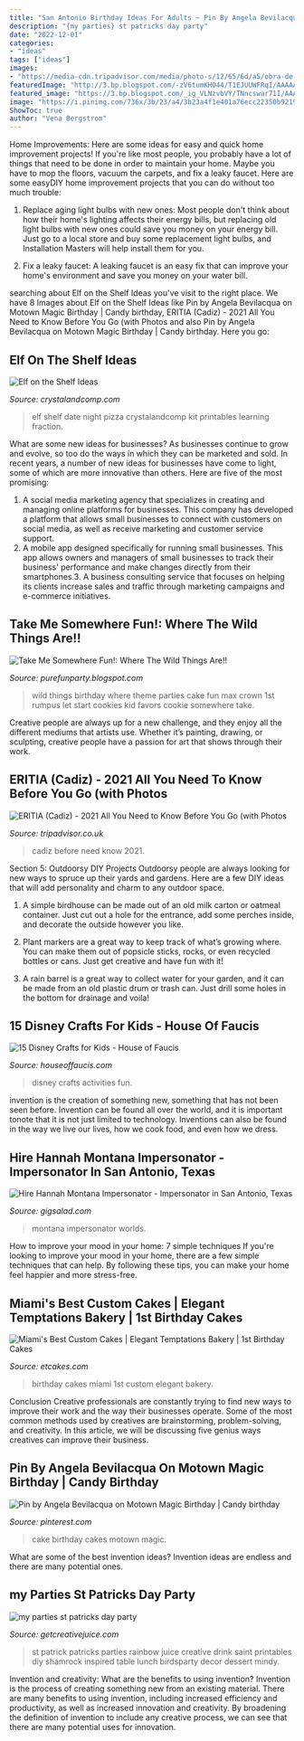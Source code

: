 ```yaml
---
title: "San Antonio Birthday Ideas For Adults ~ Pin By Angela Bevilacqua On Motown Magic Birthday"
description: "{my parties} st patricks day party"
date: "2022-12-01"
categories:
- "ideas"
tags: ["ideas"]
images:
- "https://media-cdn.tripadvisor.com/media/photo-s/12/65/6d/a5/obra-de-pintura.jpg"
featuredImage: "http://3.bp.blogspot.com/-zV6tumKHO44/T1EJUUWFRqI/AAAAAAAAB74/gni2IYwCwmA/s1600/DSC_0168.jpg"
featured_image: "https://3.bp.blogspot.com/_ig_VLNzvbVY/TNncswar71I/AAAAAAAAADU/yNPGX3eZGsg/s1600/Max%2527s+Birthday+Party+085.JPG"
image: "https://i.pinimg.com/736x/3b/23/a4/3b23a4f1e401a76ecc22350b921947f0.jpg"
ShowToc: true
author: "Vena Bergstrom"
---
```



Home Improvements: Here are some ideas for easy and quick home improvement projects!
If you're like most people, you probably have a lot of things that need to be done in order to maintain your home. Maybe you have to mop the floors, vacuum the carpets, and fix a leaky faucet. Here are some easyDIY home improvement projects that you can do without too much trouble:
1. Replace aging light bulbs with new ones: Most people don't think about how their home's lighting affects their energy bills, but replacing old light bulbs with new ones could save you money on your energy bill. Just go to a local store and buy some replacement light bulbs, and Installation Masters will help install them for you.

2. Fix a leaky faucet: A leaking faucet is an easy fix that can improve your home's environment and save you money on your water bill.

	

		
searching about Elf on the Shelf Ideas you've visit to the right place. We have 8 Images about Elf on the Shelf Ideas like Pin by Angela Bevilacqua on Motown Magic Birthday | Candy birthday, ERITIA (Cadiz) - 2021 All You Need to Know Before You Go (with Photos and also Pin by Angela Bevilacqua on Motown Magic Birthday | Candy birthday. Here you go:
		
    
## Elf On The Shelf Ideas

<img loading=lazy src="https://crystalandcomp.com/wp-content/uploads/2014/12/elf-on-the-shelf-ideas-date-night-.jpg" onerror="this.onerror=null;this.src='https://tse4.mm.bing.net/th?id=OIP.nGrPFvvtXMqCJuVmRjyf7wHaLH&amp;pid=15.1';" alt="Elf on the Shelf Ideas">

_Source: crystalandcomp.com_

>elf shelf date night pizza crystalandcomp kit printables learning fraction. 

	

What are some new ideas for businesses?
As businesses continue to grow and evolve, so too do the ways in which they can be marketed and sold. In recent years, a number of new ideas for businesses have come to light, some of which are more innovative than others. Here are five of the most promising:
1. A social media marketing agency that specializes in creating and managing online platforms for businesses. This company has developed a platform that allows small businesses to connect with customers on social media, as well as receive marketing and customer service support.
2. A mobile app designed specifically for running small businesses. This app allows owners and managers of small businesses to track their business' performance and make changes directly from their smartphones.3. A business consulting service that focuses on helping its clients increase sales and traffic through marketing campaigns and e-commerce initiatives.
    
## Take Me Somewhere Fun!: Where The Wild Things Are!!

<img loading=lazy src="https://3.bp.blogspot.com/_ig_VLNzvbVY/TNncswar71I/AAAAAAAAADU/yNPGX3eZGsg/s1600/Max%2527s+Birthday+Party+085.JPG" onerror="this.onerror=null;this.src='https://tse2.mm.bing.net/th?id=OIP.xz0_FGhdHPqkQoFdrtjI4QHaE7&amp;pid=15.1';" alt="Take Me Somewhere Fun!: Where The Wild Things Are!!">

_Source: purefunparty.blogspot.com_

>wild things birthday where theme parties cake fun max crown 1st rumpus let start cookies kid favors cookie somewhere take. 

	

Creative people are always up for a new challenge, and they enjoy all the different mediums that artists use. Whether it’s painting, drawing, or sculpting, creative people have a passion for art that shows through their work.

    
## ERITIA (Cadiz) - 2021 All You Need To Know Before You Go (with Photos

<img loading=lazy src="https://media-cdn.tripadvisor.com/media/photo-s/12/65/6d/a5/obra-de-pintura.jpg" onerror="this.onerror=null;this.src='https://tse4.mm.bing.net/th?id=OIP.qJfXrHRDiD5ctGSxANrCFAAAAA&amp;pid=15.1';" alt="ERITIA (Cadiz) - 2021 All You Need to Know Before You Go (with Photos">

_Source: tripadvisor.co.uk_

>cadiz before need know 2021. 

	

Section 5: Outdoorsy DIY Projects
Outdoorsy people are always looking for new ways to spruce up their yards and gardens. Here are a few DIY ideas that will add personality and charm to any outdoor space.
1. A simple birdhouse can be made out of an old milk carton or oatmeal container. Just cut out a hole for the entrance, add some perches inside, and decorate the outside however you like.

2. Plant markers are a great way to keep track of what’s growing where. You can make them out of popsicle sticks, rocks, or even recycled bottles or cans. Just get creative and have fun with it!

3. A rain barrel is a great way to collect water for your garden, and it can be made from an old plastic drum or trash can. Just drill some holes in the bottom for drainage and voila!

    
## 15 Disney Crafts For Kids - House Of Faucis

<img loading=lazy src="http://www.houseoffaucis.com/wp-content/uploads/2016/05/Disney-Crafts-for-Kids-That-are-Perfect-for-All-Ages.jpg" onerror="this.onerror=null;this.src='https://tse4.mm.bing.net/th?id=OIP.CK2K56NwIheTY0rtqKSTbAHaSo&amp;pid=15.1';" alt="15 Disney Crafts for Kids - House of Faucis">

_Source: houseoffaucis.com_

>disney crafts activities fun. 

	

invention is the creation of something new, something that has not been seen before. Invention can be found all over the world, and it is important tonote that it is not just limited to technology. Inventions can also be found in the way we live our lives, how we cook food, and even how we dress.

    
## Hire Hannah Montana Impersonator - Impersonator In San Antonio, Texas

<img loading=lazy src="http://s3.amazonaws.com/gigsalad_media/h/hannah_montana_impersonator_san_antonio/51bbcb5776608.jpg" onerror="this.onerror=null;this.src='https://tse3.mm.bing.net/th?id=OIP.Pvlc7Kf-KzELLqCR94LFQAHaE8&amp;pid=15.1';" alt="Hire Hannah Montana Impersonator - Impersonator in San Antonio, Texas">

_Source: gigsalad.com_

>montana impersonator worlds. 

	

How to improve your mood in your home: 7 simple techniques
If you're looking to improve your mood in your home, there are a few simple techniques that can help. By following these tips, you can make your home feel happier and more stress-free.

    
## Miami&#039;s Best Custom Cakes | Elegant Temptations Bakery | 1st Birthday Cakes

<img loading=lazy src="https://www.etcakes.com/wp-content/uploads/2017/04/21-5028-pp_gallery/Miami-Birthday-Cakes-0001.jpg" onerror="this.onerror=null;this.src='https://tse3.mm.bing.net/th?id=OIP.Sr_VqIFh-D5UXbx_TSZY7AHaKS&amp;pid=15.1';" alt="Miami&#039;s Best Custom Cakes | Elegant Temptations Bakery | 1st Birthday Cakes">

_Source: etcakes.com_

>birthday cakes miami 1st custom elegant bakery. 

	

Conclusion
Creative professionals are constantly trying to find new ways to improve their work and the way their businesses operate. Some of the most common methods used by creatives are brainstorming, problem-solving, and creativity. In this article, we will be discussing five genius ways creatives can improve their business.

    
## Pin By Angela Bevilacqua On Motown Magic Birthday | Candy Birthday

<img loading=lazy src="https://i.pinimg.com/736x/3b/23/a4/3b23a4f1e401a76ecc22350b921947f0.jpg" onerror="this.onerror=null;this.src='https://tse1.mm.bing.net/th?id=OIP.84BCXiv4GEB8C55eMz80OQHaIx&amp;pid=15.1';" alt="Pin by Angela Bevilacqua on Motown Magic Birthday | Candy birthday">

_Source: pinterest.com_

>cake birthday cakes motown magic. 

	

What are some of the best invention ideas?
Invention ideas are endless and there are many potential ones.

    
## my Parties St Patricks Day Party

<img loading=lazy src="http://3.bp.blogspot.com/-zV6tumKHO44/T1EJUUWFRqI/AAAAAAAAB74/gni2IYwCwmA/s1600/DSC_0168.jpg" onerror="this.onerror=null;this.src='https://tse4.mm.bing.net/th?id=OIP.9LcMwM4xScRDK1MDAqmAUQHaLJ&amp;pid=15.1';" alt="my parties st patricks day party">

_Source: getcreativejuice.com_

>st patrick patricks parties rainbow juice creative drink saint printables diy shamrock inspired table lunch birdsparty decor dessert mindy. 

	

Invention and creativity: What are the benefits to using invention?
Invention is the process of creating something new from an existing material. There are many benefits to using invention, including increased efficiency and productivity, as well as increased innovation and creativity. By broadening the definition of invention to include any creative process, we can see that there are many potential uses for innovation.

